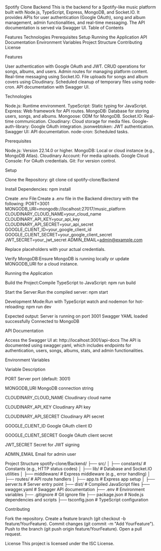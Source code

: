Spotify Clone Backend
This is the backend for a Spotify-like music platform built with Node.js, TypeScript, Express, MongoDB, and Socket.IO. It provides APIs for user authentication (Google OAuth), song and album management, admin functionalities, and real-time messaging. The API documentation is served via Swagger UI.
Table of Contents

Features
Technologies
Prerequisites
Setup
Running the Application
API Documentation
Environment Variables
Project Structure
Contributing
License

Features

User authentication with Google OAuth and JWT.
CRUD operations for songs, albums, and users.
Admin routes for managing platform content.
Real-time messaging using Socket.IO.
File uploads for songs and album covers using Cloudinary.
Scheduled cleanup of temporary files using node-cron.
API documentation with Swagger UI.

Technologies

Node.js: Runtime environment.
TypeScript: Static typing for JavaScript.
Express: Web framework for API routes.
MongoDB: Database for storing users, songs, and albums.
Mongoose: ODM for MongoDB.
Socket.IO: Real-time communication.
Cloudinary: Cloud storage for media files.
Google-auth-library: Google OAuth integration.
jsonwebtoken: JWT authentication.
Swagger UI: API documentation.
node-cron: Scheduled tasks.

Prerequisites

Node.js: Version 22.14.0 or higher.
MongoDB: Local or cloud instance (e.g., MongoDB Atlas).
Cloudinary Account: For media uploads.
Google Cloud Console: For OAuth credentials.
Git: For version control.

Setup

Clone the Repository:
git clone <repository-url>
cd spotify-clone/Backend


Install Dependencies:
npm install


Create .env File:Create a .env file in the Backend directory with the following:
PORT=3001
MONGODB_URI=mongodb://localhost:27017/music_platform
CLOUDINARY_CLOUD_NAME=your_cloud_name
CLOUDINARY_API_KEY=your_api_key
CLOUDINARY_API_SECRET=your_api_secret
GOOGLE_CLIENT_ID=your_google_client_id
GOOGLE_CLIENT_SECRET=your_google_client_secret
JWT_SECRET=your_jwt_secret
ADMIN_EMAIL=admin@example.com

Replace placeholders with your actual credentials.

Verify MongoDB:Ensure MongoDB is running locally or update MONGODB_URI for a cloud instance.


Running the Application

Build the Project:Compile TypeScript to JavaScript:
npm run build


Start the Server:Run the compiled server:
npm start


Development Mode:Run with TypeScript watch and nodemon for hot-reloading:
npm run dev

Expected output:
Server is running on port 3001
Swagger YAML loaded successfully
Connected to MongoDB <host>



API Documentation

Access the Swagger UI at: http://localhost:3001/api-docs
The API is documented using swagger.yaml, which includes endpoints for authentication, users, songs, albums, stats, and admin functionalities.

Environment Variables



Variable
Description



PORT
Server port (default: 3001)


MONGODB_URI
MongoDB connection string


CLOUDINARY_CLOUD_NAME
Cloudinary cloud name


CLOUDINARY_API_KEY
Cloudinary API key


CLOUDINARY_API_SECRET
Cloudinary API secret


GOOGLE_CLIENT_ID
Google OAuth client ID


GOOGLE_CLIENT_SECRET
Google OAuth client secret


JWT_SECRET
Secret for JWT signing


ADMIN_EMAIL
Email for admin user


Project Structure
spotify-clone/Backend/
├── src/
│   ├── constants/         # Constants (e.g., HTTP status codes)
│   ├── lib/               # Database and Socket.IO utilities
│   ├── middleware/        # Express middleware (e.g., error handling)
│   ├── routes/            # API route handlers
│   ├── app.ts             # Express app setup
│   ├── server.ts          # Server entry point
├── dist/                  # Compiled JavaScript files
├── swagger.yaml           # Swagger API documentation
├── .env                   # Environment variables
├── .gitignore             # Git ignore file
├── package.json           # Node.js dependencies and scripts
├── tsconfig.json          # TypeScript configuration

Contributing

Fork the repository.
Create a feature branch (git checkout -b feature/YourFeature).
Commit changes (git commit -m "Add YourFeature").
Push to the branch (git push origin feature/YourFeature).
Open a pull request.

License
This project is licensed under the ISC License.